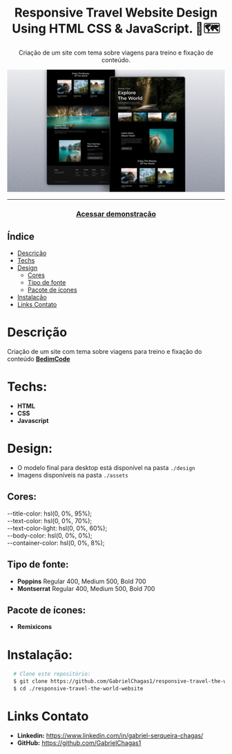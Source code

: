 <div align="center">
    <h1 align="center">Responsive Travel Website Design Using HTML CSS & JavaScript. 🧳🗺️</h1>
    <p>Criação de um site com tema sobre viagens para treino e fixação de conteúdo.</p>
    <img src="./design/preview.png" alt="Logo" width="800">
</div>

---
<h3 align="center">
  <a href="https://responsive-travel-the-world-website.vercel.app/">Acessar demonstração</a>
</h3>

## Índice

* [Descrição](#descrição)
* [Techs](#techs)
* [Design](#design)
  * [Cores](#cores)
  * [Tipo de fonte](#tipo-de-fonte)
  * [Pacote de ícones](#pacote-de-ícones)
* [Instalação](#instalação)
* [Links Contato](#links-contato)

# Descrição
Criação de um site com tema sobre viagens para treino e fixação do conteúdo [**BedimCode**](https://www.youtube.com/watch?v=cgV2tN8gxCg)

# Techs: 
- **HTML**
- **CSS**
- **Javascript**

# Design:
- O modelo final para desktop está disponível na pasta `./design`
- Imagens disponíveis na pasta `./assets`<br>

## Cores:
 --title-color: hsl(0, 0%, 95%);<br>
  --text-color: hsl(0, 0%, 70%);<br>
  --text-color-light: hsl(0, 0%, 60%);<br>
  --body-color: hsl(0, 0%, 0%);<br>
  --container-color: hsl(0, 0%, 8%);<br>

## Tipo de fonte:
- **Poppins** Regular 400, Medium 500, Bold 700
- **Montserrat** Regular 400, Medium 500, Bold 700

## Pacote de ícones:
- **Remixicons**

# Instalação:
```bash
  # Clone este repositório:
  $ git clone https://github.com/GabrielChagas1/responsive-travel-the-world-website
  $ cd ./responsive-travel-the-world-website
```

# Links Contato
- **Linkedin:** https://www.linkedin.com/in/gabriel-serqueira-chagas/<br>
- **GitHub:** https://github.com/GabrielChagas1<br>
